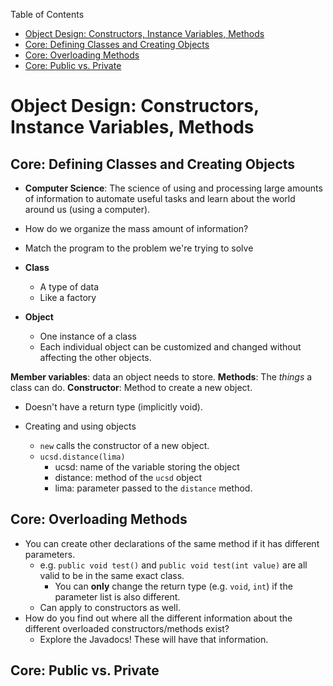 <!-- START doctoc generated TOC please keep comment here to allow auto update -->
<!-- DON'T EDIT THIS SECTION, INSTEAD RE-RUN doctoc TO UPDATE -->
Table of Contents

-   [Object Design: Constructors, Instance Variables,
    Methods](#object-design-constructors-instance-variables-methods)
-   [Core: Defining Classes and Creating
    Objects](#core-defining-classes-and-creating-objects)
-   [Core: Overloading Methods](#core-overloading-methods)
-   [Core: Public vs. Private](#core-public-vs-private)

<!-- END doctoc generated TOC please keep comment here to allow auto update -->
Object Design: Constructors, Instance Variables, Methods
========================================================

Core: Defining Classes and Creating Objects
-------------------------------------------

-   **Computer Science**: The science of using and processing large
    amounts of information to automate useful tasks and learn about the
    world around us (using a computer).
-   How do we organize the mass amount of information?
-   Match the program to the problem we're trying to solve

-   **Class**
    -   A type of data
    -   Like a factory
-   **Object**
    -   One instance of a class
    -   Each individual object can be customized and changed without
        affecting the other objects.

**Member variables**: data an object needs to store. **Methods**: The
*things* a class can do. **Constructor**: Method to create a new object.
- Doesn't have a return type (implicitly void).

-   Creating and using objects
    -   `new` calls the constructor of a new object.
    -   `ucsd.distance(lima)`
        -   ucsd: name of the variable storing the object
        -   distance: method of the `ucsd` object
        -   lima: parameter passed to the `distance` method.

Core: Overloading Methods
-------------------------

-   You can create other declarations of the same method if it has
    different parameters.
    -   e.g. `public void test()` and `public void test(int value)` are
        all valid to be in the same exact class.
        -   You can **only** change the return type (e.g. `void`, `int`)
            if the parameter list is also different.
    -   Can apply to constructors as well.
-   How do you find out where all the different information about the
    different overloaded constructors/methods exist?
    -   Explore the Javadocs! These will have that information.

Core: Public vs. Private
------------------------
